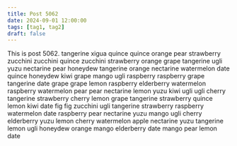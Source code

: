 ```yaml
---
title: Post 5062
date: 2024-09-01 12:00:00
tags: [tag1, tag2]
draft: false
---
```

This is post 5062.
tangerine
xigua
quince
quince
orange
pear
strawberry
zucchini
zucchini
quince
zucchini
strawberry
orange
grape
tangerine
ugli
yuzu
nectarine
pear
honeydew
tangerine
orange
nectarine
watermelon
date
quince
honeydew
kiwi
grape
mango
ugli
raspberry
raspberry
grape
tangerine
date
grape
grape
lemon
raspberry
elderberry
watermelon
raspberry
watermelon
pear
pear
nectarine
lemon
yuzu
kiwi
ugli
ugli
cherry
tangerine
strawberry
cherry
lemon
grape
tangerine
strawberry
quince
lemon
kiwi
date
fig
fig
zucchini
ugli
tangerine
strawberry
raspberry
watermelon
date
raspberry
pear
nectarine
yuzu
mango
ugli
cherry
elderberry
yuzu
lemon
cherry
watermelon
apple
nectarine
yuzu
tangerine
lemon
ugli
honeydew
orange
mango
elderberry
date
mango
pear
lemon
date
